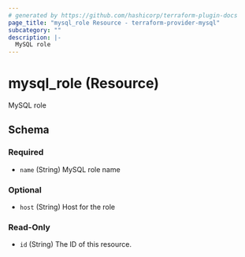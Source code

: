 ```yaml
---
# generated by https://github.com/hashicorp/terraform-plugin-docs
page_title: "mysql_role Resource - terraform-provider-mysql"
subcategory: ""
description: |-
  MySQL role
---
```


# mysql_role (Resource)

MySQL role



<!-- schema generated by tfplugindocs -->
## Schema

### Required

- `name` (String) MySQL role name

### Optional

- `host` (String) Host for the role

### Read-Only

- `id` (String) The ID of this resource.


